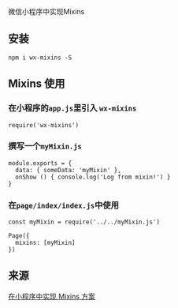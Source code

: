 微信小程序中实现Mixins

## 安装
```
npm i wx-mixins -S
```


## Mixins 使用

### 在小程序的`app.js`里引入 `wx-mixins`
```
require('wx-mixins')
```
### 撰写一个`myMixin.js`
```
module.exports = {
  data: { someData: 'myMixin' },
  onShow () { console.log('Log from mixin!') }
}
```
### 在`page/index/index.js`中使用
```
const myMixin = require('../../myMixin.js')

Page({
  mixins: [myMixin]
})
```


## 来源
[在小程序中实现 Mixins 方案](https://juejin.im/post/5d0a07eb6fb9a07eba2c4142)
